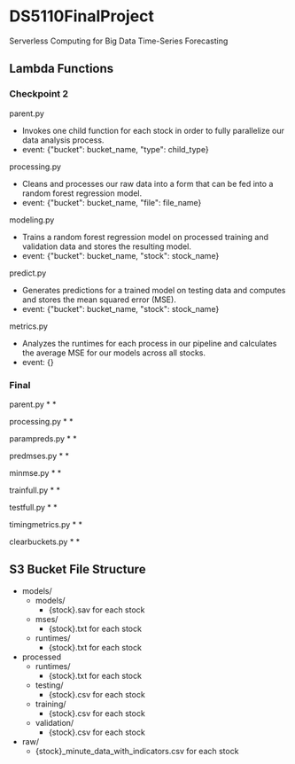 # DS5110FinalProject
Serverless Computing for Big Data Time-Series Forecasting

## Lambda Functions

### Checkpoint 2

parent.py
 * Invokes one child function for each stock in order to fully parallelize our data analysis process.
 * event: {"bucket": bucket_name, "type": child_type}

processing.py
  * Cleans and processes our raw data into a form that can be fed into a random forest regression model.
  * event: {"bucket": bucket_name, "file": file_name}

modeling.py
  * Trains a random forest regression model on processed training and validation data and stores the resulting model.
  * event: {"bucket": bucket_name, "stock": stock_name}

predict.py
  * Generates predictions for a trained model on testing data and computes and stores the mean squared error (MSE).
  * event: {"bucket": bucket_name, "stock": stock_name}

metrics.py
  * Analyzes the runtimes for each process in our pipeline and calculates the average MSE for our models across all stocks.
  * event: {}
  
### Final

parent.py
  * 
  * 
 
processing.py
  * 
  * 
  
parampreds.py
  * 
  * 
  
predmses.py
  * 
  * 
  
minmse.py
  * 
  * 
  
trainfull.py
  * 
  * 
  
testfull.py
  * 
  * 
  
timingmetrics.py
  * 
  * 
  
clearbuckets.py
  * 
  * 

## S3 Bucket File Structure

 * models/
   * models/
     * {stock}.sav for each stock
   * mses/
     * {stock}.txt for each stock
   * runtimes/
     * {stock}.txt for each stock
 * processed
   * runtimes/
     * {stock}.txt for each stock
   * testing/
     * {stock}.csv for each stock
   * training/
     * {stock}.csv for each stock
   * validation/
     * {stock}.csv for each stock
 * raw/
   * {stock}_minute_data_with_indicators.csv for each stock
